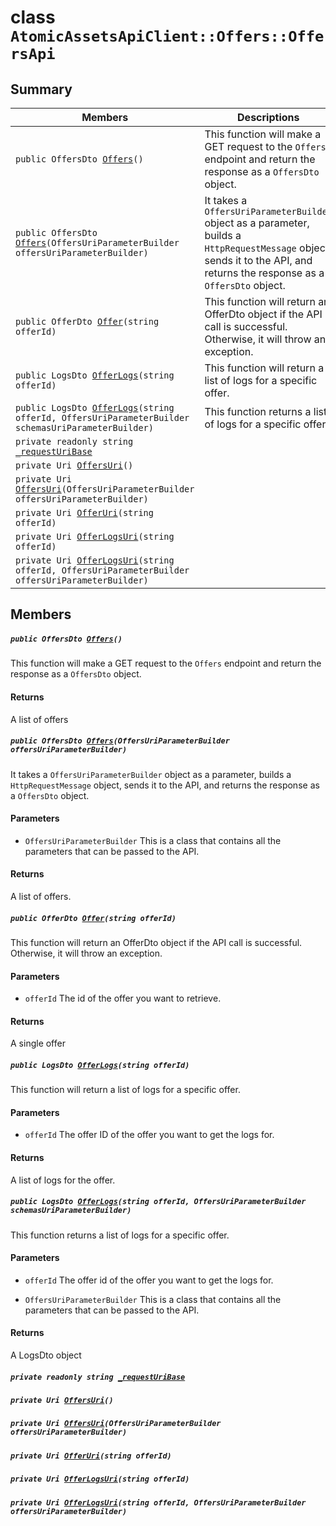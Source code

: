 # class `AtomicAssetsApiClient::Offers::OffersApi` 

## Summary

 Members                                | Descriptions                                
----------------------------------------|---------------------------------------------
`public OffersDto `[`Offers`](#class_atomic_assets_api_client_1_1_offers_1_1_offers_api_1a6ad9622cb51a2bfb25dce65cc64dacd3)`()` | This function will make a GET request to the `Offers` endpoint and return the response as a `OffersDto` object.
`public OffersDto `[`Offers`](#class_atomic_assets_api_client_1_1_offers_1_1_offers_api_1a8a2c0fdc617e6862e7bfc84e5ab7bca8)`(OffersUriParameterBuilder offersUriParameterBuilder)` | It takes a `OffersUriParameterBuilder` object as a parameter, builds a `HttpRequestMessage` object, sends it to the API, and returns the response as a `OffersDto` object.
`public OfferDto `[`Offer`](#class_atomic_assets_api_client_1_1_offers_1_1_offers_api_1ae093d07f4cfa336003425539a0a92a13)`(string offerId)` | This function will return an OfferDto object if the API call is successful. Otherwise, it will throw an exception.
`public LogsDto `[`OfferLogs`](#class_atomic_assets_api_client_1_1_offers_1_1_offers_api_1ab8311c9a2d3602ab9cb14d0cad5f9c13)`(string offerId)` | This function will return a list of logs for a specific offer.
`public LogsDto `[`OfferLogs`](#class_atomic_assets_api_client_1_1_offers_1_1_offers_api_1a5403da960dc8ab3c59e75be746be37a7)`(string offerId, OffersUriParameterBuilder schemasUriParameterBuilder)` | This function returns a list of logs for a specific offer.
`private readonly string `[`_requestUriBase`](#class_atomic_assets_api_client_1_1_offers_1_1_offers_api_1a1854c4909a1013a684af16fb52e8a387) | 
`private Uri `[`OffersUri`](#class_atomic_assets_api_client_1_1_offers_1_1_offers_api_1ada4f3a19377ef670d6e90db76983d1e5)`()` | 
`private Uri `[`OffersUri`](#class_atomic_assets_api_client_1_1_offers_1_1_offers_api_1a7193d9a8040525ada787f90854c047f8)`(OffersUriParameterBuilder offersUriParameterBuilder)` | 
`private Uri `[`OfferUri`](#class_atomic_assets_api_client_1_1_offers_1_1_offers_api_1a20b72164e6cdeeb7fe55ada62c70f6cb)`(string offerId)` | 
`private Uri `[`OfferLogsUri`](#class_atomic_assets_api_client_1_1_offers_1_1_offers_api_1a30e9bba1b128fcfdd45beac4c5529ddc)`(string offerId)` | 
`private Uri `[`OfferLogsUri`](#class_atomic_assets_api_client_1_1_offers_1_1_offers_api_1a1b159d8d73aa0ae3b1e72fc84bf13b6d)`(string offerId, OffersUriParameterBuilder offersUriParameterBuilder)` | 

## Members

##### `public OffersDto `[`Offers`](#class_atomic_assets_api_client_1_1_offers_1_1_offers_api_1a6ad9622cb51a2bfb25dce65cc64dacd3)`()` 

This function will make a GET request to the `Offers` endpoint and return the response as a `OffersDto` object.

#### Returns
A list of offers

##### `public OffersDto `[`Offers`](#class_atomic_assets_api_client_1_1_offers_1_1_offers_api_1a8a2c0fdc617e6862e7bfc84e5ab7bca8)`(OffersUriParameterBuilder offersUriParameterBuilder)` 

It takes a `OffersUriParameterBuilder` object as a parameter, builds a `HttpRequestMessage` object, sends it to the API, and returns the response as a `OffersDto` object.

#### Parameters
* `OffersUriParameterBuilder` This is a class that contains all the parameters that can be passed to the API.

#### Returns
A list of offers.

##### `public OfferDto `[`Offer`](#class_atomic_assets_api_client_1_1_offers_1_1_offers_api_1ae093d07f4cfa336003425539a0a92a13)`(string offerId)` 

This function will return an OfferDto object if the API call is successful. Otherwise, it will throw an exception.

#### Parameters
* `offerId` The id of the offer you want to retrieve.

#### Returns
A single offer

##### `public LogsDto `[`OfferLogs`](#class_atomic_assets_api_client_1_1_offers_1_1_offers_api_1ab8311c9a2d3602ab9cb14d0cad5f9c13)`(string offerId)` 

This function will return a list of logs for a specific offer.

#### Parameters
* `offerId` The offer ID of the offer you want to get the logs for.

#### Returns
A list of logs for the offer.

##### `public LogsDto `[`OfferLogs`](#class_atomic_assets_api_client_1_1_offers_1_1_offers_api_1a5403da960dc8ab3c59e75be746be37a7)`(string offerId, OffersUriParameterBuilder schemasUriParameterBuilder)` 

This function returns a list of logs for a specific offer.

#### Parameters
* `offerId` The offer id of the offer you want to get the logs for.

* `OffersUriParameterBuilder` This is a class that contains all the parameters that can be passed to the API.

#### Returns
A LogsDto object

##### `private readonly string `[`_requestUriBase`](#class_atomic_assets_api_client_1_1_offers_1_1_offers_api_1a1854c4909a1013a684af16fb52e8a387) 

##### `private Uri `[`OffersUri`](#class_atomic_assets_api_client_1_1_offers_1_1_offers_api_1ada4f3a19377ef670d6e90db76983d1e5)`()` 

##### `private Uri `[`OffersUri`](#class_atomic_assets_api_client_1_1_offers_1_1_offers_api_1a7193d9a8040525ada787f90854c047f8)`(OffersUriParameterBuilder offersUriParameterBuilder)` 

##### `private Uri `[`OfferUri`](#class_atomic_assets_api_client_1_1_offers_1_1_offers_api_1a20b72164e6cdeeb7fe55ada62c70f6cb)`(string offerId)` 

##### `private Uri `[`OfferLogsUri`](#class_atomic_assets_api_client_1_1_offers_1_1_offers_api_1a30e9bba1b128fcfdd45beac4c5529ddc)`(string offerId)` 

##### `private Uri `[`OfferLogsUri`](#class_atomic_assets_api_client_1_1_offers_1_1_offers_api_1a1b159d8d73aa0ae3b1e72fc84bf13b6d)`(string offerId, OffersUriParameterBuilder offersUriParameterBuilder)` 

